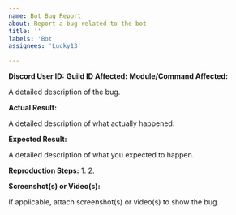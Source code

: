 ```yaml
---
name: Bot Bug Report
about: Report a bug related to the bot
title: ''
labels: 'Bot'
assignees: 'Lucky13'

---
```


**Discord User ID:**
**Guild ID Affected:**
**Module/Command Affected:**

A detailed description of the bug.

**Actual Result:**

A detailed description of what actually happened.

**Expected Result:**

A detailed description of what you expected to happen.

**Reproduction Steps:**
1. 
2.

**Screenshot(s) or Video(s):**

If applicable, attach screenshot(s) or video(s) to show the bug.
